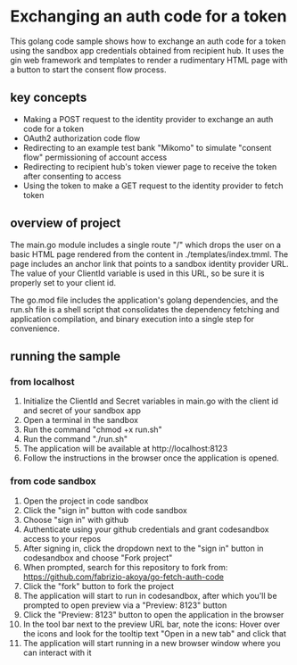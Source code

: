 # Exchanging an auth code for a token

This golang code sample shows how to exchange an auth code for a token using the sandbox app credentials obtained from recipient hub. It uses the gin web framework and templates to render a rudimentary HTML page with a button to start the consent flow process.

## key concepts
* Making a POST request to the identity provider to exchange an auth code for a token
* OAuth2 authorization code flow
* Redirecting to an example test bank "Mikomo" to simulate "consent flow" permissioning of account access
* Redirecting to recipient hub's token viewer page to receive the token after consenting to access
* Using the token to make a GET request to the identity provider to fetch token

## overview of project
The main.go module includes a single route "/" which drops the user on a basic HTML page rendered from the content in ./templates/index.tmml. The page includes an anchor link that points to a sandbox identity provider URL. The value of your ClientId variable is used in this URL, so be sure it is properly set to your client id.

The go.mod file includes the application's golang dependencies, and the run.sh file is a shell script that consolidates the dependency fetching and application compilation, and binary execution into a single step for convenience.


## running the sample
### from localhost
1. Initialize the ClientId and Secret variables in main.go with the client id and secret of your sandbox app
2. Open a terminal in the sandbox
3. Run the command "chmod +x run.sh"
4. Run the command "./run.sh"
5. The application will be available at http://localhost:8123
6. Follow the instructions in the browser once the application is opened.

### from code sandbox
1. Open the project in code sandbox
2. Click the "sign in" button with code sandbox
3. Choose "sign in" with github
4. Authenticate using your github credentials and grant codesandbox access to your repos
5. After signing in, click the dropdown next to the "sign in" button in codesandbox and choose "Fork project"
6. When prompted, search for this repository to fork from: https://github.com/fabrizio-akoya/go-fetch-auth-code
7. Click the "fork" button to fork the project
8. The application will start to run in codesandbox, after which you'll be prompted to open preview via a "Preview: 8123" button
9. Click the "Preview: 8123" button to open the application in the browser
10. In the tool bar next to the preview URL bar, note the icons: Hover over the icons and look for the tooltip text "Open in a new tab" and click that
11. The application will start running in a new browser window where you can interact with it